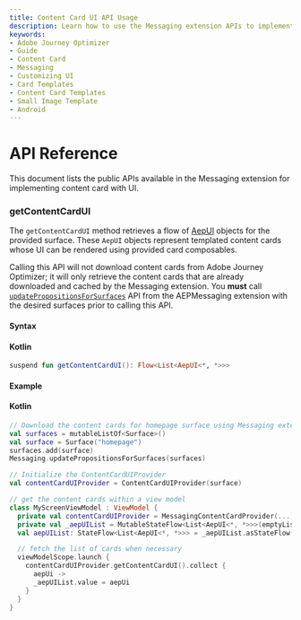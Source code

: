 ```yaml
---
title: Content Card UI API Usage
description: Learn how to use the Messaging extension APIs to implement content card with UI.
keywords:
- Adobe Journey Optimizer
- Guide
- Content Card
- Messaging
- Customizing UI
- Card Templates
- Content Card Templates
- Small Image Template
- Android
---
```


# API Reference

This document lists the public APIs available in the Messaging extension for implementing content card with UI.

### getContentCardUI

The `getContentCardUI` method retrieves a flow of [AepUI](./public-classes/aepui.md) objects for the provided surface. These `AepUI` objects represent templated content cards whose UI can be rendered using provided card composables.

<InlineAlert variant="info" slots="text"/>

Calling this API will not download content cards from Adobe Journey Optimizer; it will only retrieve the content cards that are already downloaded and cached by the Messaging extension. You **must** call [`updatePropositionsForSurfaces`](../api-usage.md#updatePropositionsForSurfaces) API from the AEPMessaging extension with the desired surfaces prior to calling this API. 

#### Syntax

<CodeBlock slots="heading, code" repeat="1" languages="Kotlin" />

#### Kotlin

```kotlin
suspend fun getContentCardUI(): Flow<List<AepUI<*, *>>>
```

#### Example

<CodeBlock slots="heading, code" repeat="1" languages="Kotlin" />

#### Kotlin

```kotlin
// Download the content cards for homepage surface using Messaging extension
val surfaces = mutableListOf<Surface>()
val surface = Surface("homepage")
surfaces.add(surface)
Messaging.updatePropositionsForSurfaces(surfaces)

// Initialize the ContentCardUIProvider
val contentCardUIProvider = ContentCardUIProvider(surface)

// get the content cards within a view model
class MyScreenViewModel : ViewModel {
  private val contentCardUIProvider = MessagingContentCardProvider(...)
  private val _aepUIList = MutableStateFlow<List<AepUI<*, *>>>(emptyList())
  val aepUIList: StateFlow<List<AepUI<*, *>>> = _aepUIList.asStateFlow()

  // fetch the list of cards when necessary 
  viewModelScope.launch {
    contentCardUIProvider.getContentCardUI().collect { 
      aepUi ->
      _aepUIList.value = aepUi
    }
  }
}
```
